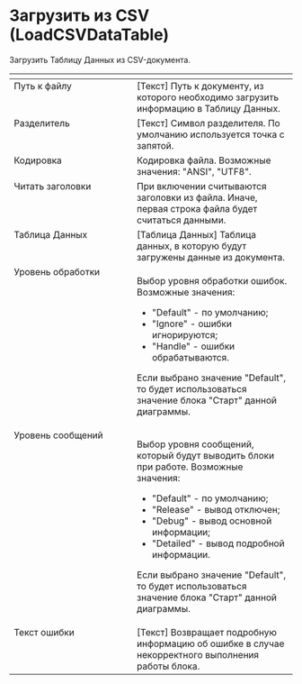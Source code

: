 # Загрузить из CSV (LoadCSVDataTable)

Загрузить Таблицу Данных из CSV-документа.

<table data-header-hidden><thead><tr><th width="248" valign="top"></th><th width="315" valign="top"></th></tr></thead><tbody><tr><td valign="top">Путь к файлу</td><td valign="top">[Текст] Путь к документу, из которого необходимо загрузить информацию в Таблицу Данных.</td></tr><tr><td valign="top">Разделитель</td><td valign="top">[Текст] Символ разделителя. По умолчанию используется точка с запятой.</td></tr><tr><td valign="top">Кодировка</td><td valign="top">Кодировка файла. Возможные значения: "ANSI", "UTF8".</td></tr><tr><td valign="top">Читать заголовки</td><td valign="top">При включении считываются заголовки из файла. Иначе, первая строка файла будет считаться данными.</td></tr><tr><td valign="top">Таблица Данных</td><td valign="top">[Таблица Данных] Таблица данных, в которую будут загружены данные из документа.</td></tr><tr><td valign="top">Уровень обработки</td><td valign="top"><p>Выбор уровня обработки ошибок. Возможные значения: </p><ul><li>"Default" - по умолчанию; </li><li>"Ignore" - ошибки игнорируются; </li><li>"Handle" - ошибки обрабатываются. </li></ul><p>Если выбрано значение "Default", то будет использоваться значение блока "Старт" данной диаграммы.</p></td></tr><tr><td valign="top">Уровень сообщений</td><td valign="top"><p>Выбор уровня сообщений, который будут выводить блоки при работе. Возможные значения: </p><ul><li>"Default" - по умолчанию; </li><li>"Release" - вывод отключен; </li><li>"Debug" - вывод основной информации; </li><li>"Detailed" - вывод подробной информации. </li></ul><p>Если выбрано значение "Default", то будет использоваться значение блока "Старт" данной диаграммы.</p></td></tr><tr><td valign="top">Текст ошибки</td><td valign="top">[Текст] Возвращает подробную информацию об ошибке в случае некорректного выполнения работы блока.</td></tr></tbody></table>
